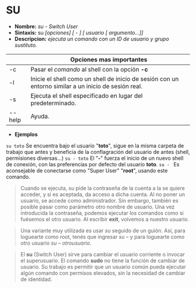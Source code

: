 # SU
* **Nombre:** _su -  Switch User_
* **Sintaxis:** su  _[opciones] [ - ] [ usuario [ argumento...]]_
* **Descripcion:** _ejecuta un comando con un ID de usuario y grupo sustituto._

||Opciones mas importantes| 
| --------- | --------- |
| -c|Pasar el _comando_ al shell con la opción **-c**| 
| -l|Inicie el shell como un shell de inicio de sesión con un entorno similar a un inicio de sesión real.|
| -s|Ejecuta el shell especificado en lugar del predeterminado.| 
| --help|Ayuda.|

* **Ejemplos**

```su toto```  Se encuentra bajo el usuario "**toto**", sigue en la misma carpeta de trabajo que antes y beneficia de la conflagración del usuario de antes (shell, permisiones diversas...)
```su - toto``` El "**-**" fuerza el inicio de un nuevo shell de conexión, con las preferencias por defecto del usuario **toto**.
```su - ``` Es aconsejable de conectarse como "Super User" "**root**", usando este comando.

> Cuando se ejecuta, _su_ pide la contraseña de la cuenta a la se quiere acceder, y si es aceptada, da acceso a dicha cuenta. Al no poner un usuario, se accede como administrador. Sin embargo, también es posible pasar como parámetro otro nombre de usuario.
> Una vez introducida la contraseña, podemos ejecutar los comandos como si fuésemos el otro usuario. Al escribir **exit**, volvemos a nuestro usuario.

>Una variante muy utilizada es usar _su_ seguido de un guión. Así, para loguearte como root, tenés que ingresar _su –_ y para loguearte como otro usuario _su – otrousuario_.

>El **su** (Switch User) sirve para cambiar el usuario corriente o invocar el superusuario. El comando **sudo** no tiene la función de cambiar de usuario. Su trabajo es permitir que un usuario común pueda ejecutar algún comando con permisos elevados, sin la necesidad de cambiar de identidad.  
